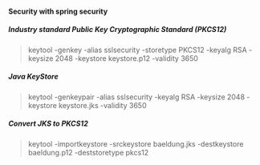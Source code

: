 #### Security with spring security 

##### Industry standard Public Key Cryptographic Standard (PKCS12)
> keytool -genkey -alias sslsecurity -storetype PKCS12 -keyalg RSA -keysize 2048 -keystore keystore.p12 -validity 3650

##### Java KeyStore
> keytool -genkeypair -alias sslsecurity -keyalg RSA -keysize 2048 -keystore keystore.jks -validity 3650

##### Convert JKS to PKCS12
> keytool -importkeystore -srckeystore baeldung.jks -destkeystore baeldung.p12 -deststoretype pkcs12